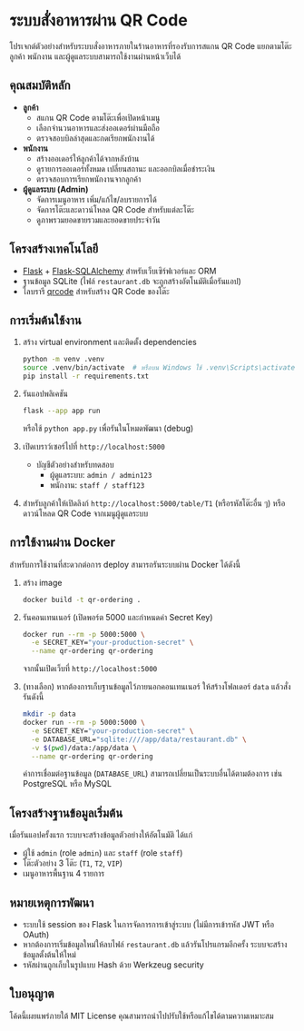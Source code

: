 # ระบบสั่งอาหารผ่าน QR Code

โปรเจกต์ตัวอย่างสำหรับระบบสั่งอาหารภายในร้านอาหารที่รองรับการสแกน QR Code แยกตามโต๊ะ ลูกค้า พนักงาน และผู้ดูแลระบบสามารถใช้งานผ่านหน้าเว็บได้

## คุณสมบัติหลัก

- **ลูกค้า**
  - สแกน QR Code ตามโต๊ะเพื่อเปิดหน้าเมนู
  - เลือกจำนวนอาหารและส่งออเดอร์ผ่านมือถือ
  - ตรวจสอบบิลล่าสุดและกดเรียกพนักงานได้
- **พนักงาน**
  - สร้างออเดอร์ให้ลูกค้าได้จากหลังบ้าน
  - ดูรายการออเดอร์ทั้งหมด เปลี่ยนสถานะ และออกบิลเมื่อชำระเงิน
  - ตรวจสอบการเรียกพนักงานจากลูกค้า
- **ผู้ดูแลระบบ (Admin)**
  - จัดการเมนูอาหาร เพิ่ม/แก้ไข/ลบรายการได้
  - จัดการโต๊ะและดาวน์โหลด QR Code สำหรับแต่ละโต๊ะ
  - ดูภาพรวมยอดขายรวมและยอดขายประจำวัน

## โครงสร้างเทคโนโลยี

- [Flask](https://flask.palletsprojects.com/) + [Flask-SQLAlchemy](https://flask-sqlalchemy.palletsprojects.com/) สำหรับเว็บเซิร์ฟเวอร์และ ORM
- ฐานข้อมูล SQLite (ไฟล์ `restaurant.db` จะถูกสร้างอัตโนมัติเมื่อรันแอป)
- ไลบรารี [qrcode](https://pypi.org/project/qrcode/) สำหรับสร้าง QR Code ของโต๊ะ

## การเริ่มต้นใช้งาน

1. สร้าง virtual environment และติดตั้ง dependencies

   ```bash
   python -m venv .venv
   source .venv/bin/activate  # หรือบน Windows ใช้ .venv\Scripts\activate
   pip install -r requirements.txt
   ```

2. รันแอปพลิเคชัน

   ```bash
   flask --app app run
   ```

   หรือใช้ `python app.py` เพื่อรันในโหมดพัฒนา (debug)

3. เปิดเบราว์เซอร์ไปที่ `http://localhost:5000`

   - บัญชีตัวอย่างสำหรับทดสอบ
     - ผู้ดูแลระบบ: `admin / admin123`
     - พนักงาน: `staff / staff123`

4. สำหรับลูกค้าให้เปิดลิงก์ `http://localhost:5000/table/T1` (หรือรหัสโต๊ะอื่น ๆ) หรือดาวน์โหลด QR Code จากเมนูผู้ดูแลระบบ

## การใช้งานผ่าน Docker

สำหรับการใช้งานที่สะดวกต่อการ deploy สามารถรันระบบผ่าน Docker ได้ดังนี้

1. สร้าง image

   ```bash
   docker build -t qr-ordering .
   ```

2. รันคอนเทนเนอร์ (เปิดพอร์ต 5000 และกำหนดค่า Secret Key)

   ```bash
   docker run --rm -p 5000:5000 \
     -e SECRET_KEY="your-production-secret" \
     --name qr-ordering qr-ordering
   ```

   จากนั้นเปิดเว็บที่ `http://localhost:5000`

3. (ทางเลือก) หากต้องการเก็บฐานข้อมูลไว้ภายนอกคอนเทนเนอร์ ให้สร้างโฟลเดอร์ `data` แล้วสั่งรันดังนี้

   ```bash
   mkdir -p data
   docker run --rm -p 5000:5000 \
     -e SECRET_KEY="your-production-secret" \
     -e DATABASE_URL="sqlite:////app/data/restaurant.db" \
     -v $(pwd)/data:/app/data \
     --name qr-ordering qr-ordering
   ```

   ค่าการเชื่อมต่อฐานข้อมูล (`DATABASE_URL`) สามารถเปลี่ยนเป็นระบบอื่นได้ตามต้องการ เช่น PostgreSQL หรือ MySQL

## โครงสร้างฐานข้อมูลเริ่มต้น

เมื่อรันแอปครั้งแรก ระบบจะสร้างข้อมูลตัวอย่างให้อัตโนมัติ ได้แก่

- ผู้ใช้ `admin` (role `admin`) และ `staff` (role `staff`)
- โต๊ะตัวอย่าง 3 โต๊ะ (`T1`, `T2`, `VIP`)
- เมนูอาหารพื้นฐาน 4 รายการ

## หมายเหตุการพัฒนา

- ระบบใช้ session ของ Flask ในการจัดการการเข้าสู่ระบบ (ไม่มีการเข้ารหัส JWT หรือ OAuth)
- หากต้องการเริ่มข้อมูลใหม่ให้ลบไฟล์ `restaurant.db` แล้วรันโปรแกรมอีกครั้ง ระบบจะสร้างข้อมูลตั้งต้นให้ใหม่
- รหัสผ่านถูกเก็บในรูปแบบ Hash ด้วย Werkzeug security

## ใบอนุญาต

โค้ดนี้เผยแพร่ภายใต้ MIT License คุณสามารถนำไปปรับใช้หรือแก้ไขได้ตามความเหมาะสม
